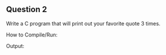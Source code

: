 ## Question 2

Write a C program that will print out your favorite quote 3 times.

How to Compile/Run:

Output:
